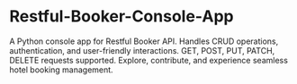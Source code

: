 # Restful-Booker-Console-App
A Python console app for Restful Booker API. Handles CRUD operations, authentication, and user-friendly interactions. GET, POST, PUT, PATCH, DELETE requests supported. Explore, contribute, and experience seamless hotel booking management.
